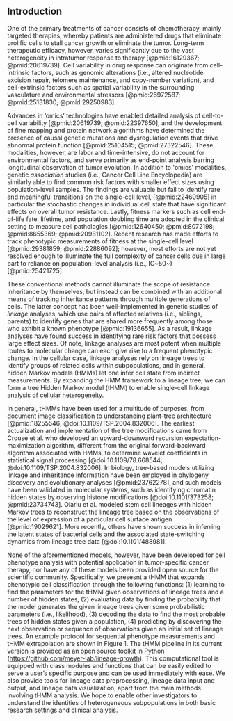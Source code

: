 ## Introduction

One of the primary treatments of cancer consists of chemotherapy, mainly targeted therapies, whereby patients are administered drugs that eliminate prolific cells to stall cancer growth or eliminate the tumor. Long-term therapeutic efficacy, however, varies significantly due to the vast heterogeneity in intratumor response to therapy [@pmid:16129367; @pmid:20619739]. Cell variability in drug response can originate from cell-intrinsic factors, such as genomic alterations (i.e., altered nucleotide excision repair, telomere maintenance, and copy-number variation), and cell-extrinsic factors such as spatial variability in the surrounding vasculature and environmental stressors [@pmid:26972587; @pmid:25131830; @pmid:29250983]. 

Advances in ‘omics’ technologies have enabled detailed analysis of cell-to-cell variability [@pmid:20619739; @pmid:22397650], and the development of fine mapping and protein network algorithms have determined the presence of causal genetic mutations and dysregulation events that drive abnormal protein function [@pmid:25104515; @pmid:27322546]. These modalities, however, are labor and time-intensive, do not account for environmental factors, and serve primarily as end-point analysis barring longitudinal observation of tumor evolution. In addition to 'omics' modalities, genetic _association_ studies (i.e., Cancer Cell Line Encyclopedia) are similarly able to find common risk factors with smaller effect sizes using population-level samples. The findings are valuable but fail to identify rare and meaningful transitions on the single-cell level, [@pmid:22460905] in particular the stochastic changes in individual cell state that have significant effects on overall tumor resistance. Lastly, fitness markers such as cell end-of-life fate, lifetime, and population doubling time are adopted in the clinical setting to measure cell pathologies [@pmid:12640450; @pmid:8072198; @pmid:8655369; @pmid:20981102]. Recent research has made efforts to track phenotypic measurements of fitness at the single-cell level [@pmid:29381859; @pmid:22886092]; however, most efforts are not yet resolved enough to illuminate the full complexity of cancer cells due in large part to reliance on population-level analysis (i.e., IC~50~) [@pmid:25421725].

These conventional methods cannot illuminate the scope of resistance inheritance by themselves, but instead can be combined with  an additional means of tracking inheritance patterns through multiple generations of cells. The latter concept has been well-implemented in genetic studies of _linkage_ analyses, which use pairs of affected relatives (i.e., siblings, parents) to identify genes that are shared more frequently among those who exhibit a known phenotype [@pmid:19136655]. As a result, linkage analyses have found success in identifying rare risk factors that possess large effect sizes. Of note, linkage analyses are most potent when multiple routes to molecular change can each give rise to a frequent phenotypic change. In the cellular case, linkage analyses rely on lineage trees to identify groups of related cells within subpopulations, and in general, hidden Markov models (HMMs) let one infer cell state from indirect measurements. By expanding the HMM framework to a lineage tree, we can form a tree Hidden Markov model (tHMM) to enable single-cell linkage analysis of cellular heterogeneity. 

In general, tHMMs have been used for a multitude of purposes, from document image classification to understanding plant-tree architecture [@pmid:18255546; @doi:10.1109/TSP.2004.832006]. The earliest actualization and implementation of the tree modifications came from Crouse et al. who developed an upward-downward recursion expectation-maximization algorithm, different from the original forward-backward algorithm associated with HMMs, to determine wavelet coefficients in statistical signal processing [@doi:10.1109/78.668544; @doi:10.1109/TSP.2004.832006]. In biology, tree-based models utilizing linkage and inheritance information have  been employed in phylogeny discovery and evolutionary analyses [@pmid:23762278], and such models have been validated in molecular systems, such as identifying chromatin hidden states by observing histone modifications [@doi:10.1101/373258; @pmid:23734743]. Olariu et al. modeled stem cell lineages with hidden Markov trees to reconstruct the lineage tree based on the observations of the level of expression of a particular cell surface antigen [@pmid:19029621]. More recently, others have shown success in inferring the latent states of bacterial cells and the associated state-switching dynamics from lineage tree data [@doi:10.1101/488981]. 

None of the aforementioned models, however, have been developed for cell phenotype analysis with potential application in tumor-specific cancer therapy, nor have any of these models been provided open source for the scientific community. Specifically, we presesnt a tHMM that expands phenotypic cell classification through the following functions: (1) learning to find the parameters for the tHMM given observations of lineage trees and a number of hidden states, (2) evaluating data by finding the probability that the model generates the given lineage trees given some probabilistic parameters (i.e., likelihood), (3) decoding the data to find the most probable trees of hidden states given a population, (4) predicting by discovering the next observation or sequence of observations given an initial set of lineage trees. An example protocol for sequential phenotype measurements and tHMM extrapolation are shown in Figure 1. The tHMM pipeline in its current version is provided as an open source toolkit in Python (<https://github.com/meyer-lab/lineage-growth>). This computational tool is equipped with class modules and functions that can be easily edited to serve a user’s specific purpose and can be used immediately with ease. We also provide tools for lineage data preprocessing, lineage data input and output, and lineage data visualization, apart from the main methods involving tHMM analysis. We hope to enable other investigators to understand the identities of heterogeneous subpopulations in both basic research settings and clinical analysis.
